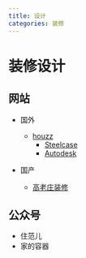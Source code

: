 ```yaml
---
title: 设计
categories: 装修
---
```


# 装修设计



## 网站

- 国外
  - [houzz](https://www.houzz.com/)
	- [Steelcase](https://www.steelcase.com/asia-zh/)
	- [Autodesk](https://gallery.autodesk.com/)

- 国产
  - [高老庄装修](https://www.zhihu.com/org/gao-lao-zhuang-zhuang-xiu/activities)

## 公众号

- 住范儿
- 家的容器

